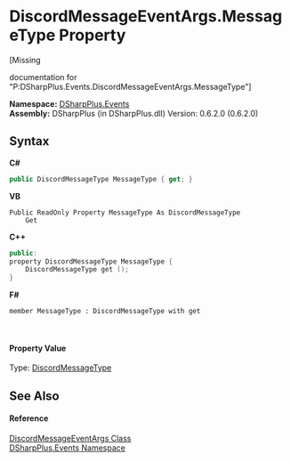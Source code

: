 # DiscordMessageEventArgs.MessageType Property 
 

\[Missing <summary> documentation for "P:DSharpPlus.Events.DiscordMessageEventArgs.MessageType"\]

**Namespace:**&nbsp;<a href="c92bdbbe-3dbb-8f2c-d215-691d3e9855e1">DSharpPlus.Events</a><br />**Assembly:**&nbsp;DSharpPlus (in DSharpPlus.dll) Version: 0.6.2.0 (0.6.2.0)

## Syntax

**C#**<br />
``` C#
public DiscordMessageType MessageType { get; }
```

**VB**<br />
``` VB
Public ReadOnly Property MessageType As DiscordMessageType
	Get
```

**C++**<br />
``` C++
public:
property DiscordMessageType MessageType {
	DiscordMessageType get ();
}
```

**F#**<br />
``` F#
member MessageType : DiscordMessageType with get

```

<br />

#### Property Value
Type: <a href="389a80c2-c2c1-3aa2-3393-5a83ac0d6700">DiscordMessageType</a>

## See Also


#### Reference
<a href="9c7889da-8edb-9c6e-0fc0-b5ea74a05991">DiscordMessageEventArgs Class</a><br /><a href="c92bdbbe-3dbb-8f2c-d215-691d3e9855e1">DSharpPlus.Events Namespace</a><br />